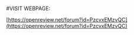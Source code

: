 #VISIT WEBPAGE:

[https://openreview.net/forum?id=PzcvxEMzvQC](https://openreview.net/forum?id=PzcvxEMzvQC)